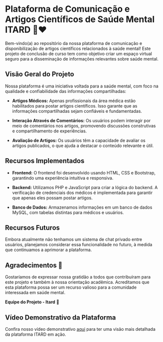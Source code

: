 # Plataforma de Comunicação e Artigos Científicos de Saúde Mental ITARD :brain::heart:

Bem-vindo(a) ao repositório da nossa plataforma de comunicação e disponibilização de artigos científicos relacionados à saúde mental! Este projeto de conclusão de curso tem como objetivo criar um espaço virtual seguro para a disseminação de informações relevantes sobre saúde mental.

## Visão Geral do Projeto

Nossa plataforma é uma iniciativa voltada para a saúde mental, com foco na qualidade e confiabilidade das informações compartilhadas:

- **Artigos Médicos:** Apenas profissionais da área médica estão habilitados para postar artigos científicos. Isso garante que as informações compartilhadas sejam confiáveis e fundamentadas.

- **Interação Através de Comentários:** Os usuários podem interagir por meio de comentários nos artigos, promovendo discussões construtivas e compartilhamento de experiências.

- **Avaliação de Artigos:** Os usuários têm a capacidade de avaliar os artigos publicados, o que ajuda a destacar o conteúdo relevante e útil.

## Recursos Implementados

- **Frontend:** O frontend foi desenvolvido usando HTML, CSS e Bootstrap, garantindo uma experiência intuitiva e responsiva.

- **Backend:** Utilizamos PHP e JavaScript para criar a lógica do backend. A verificação de credenciais dos médicos é implementada para garantir que apenas eles possam postar artigos.

- **Banco de Dados:** Armazenamos informações em um banco de dados MySQL, com tabelas distintas para médicos e usuários.

## Recursos Futuros

Embora atualmente não tenhamos um sistema de chat privado entre usuários, planejamos considerar essa funcionalidade no futuro, à medida que continuamos a aprimorar a plataforma.

## Agradecimentos :pray:

Gostaríamos de expressar nossa gratidão a todos que contribuíram para este projeto e também à nossa orientação acadêmica. Acreditamos que esta plataforma possa ser um recurso valioso para a comunidade interessada em saúde mental.

**Equipe do Projeto - Itard** :star2:

## Vídeo Demonstrativo da Plataforma

Confira nosso vídeo demonstrativo [aqui](https://youtu.be/eRITDjzOCMc?si=hVcD0MztoQp9CRYT) para ter uma visão mais detalhada da plataforma ITARD em ação.
